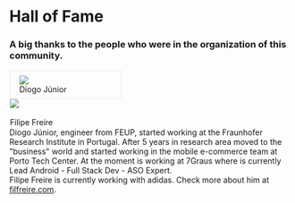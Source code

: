 # Hall of Fame

### A big thanks to the people who were in the organization of this community.

<div style="border: 1px solid transparent; width: 100%;">
    <div class="column" style="padding: 0.5rem 1rem; border: 1px solid #e9ebec; width: 33%;">
      <div class="speakercontainer">
        <img class="speakerimage" src="../images/organization/diogo_junior.jpg" style="min-width:50px;"/>
        <div class="speakermiddle">
          <div class="speakertext" onclick="on('dj')">Diogo Júnior</div>
        </div>
      </div>
    </div>
    <div class="speakercontainer">
      <img class="speakerimage" src="https://avatars1.githubusercontent.com/u/11976836?s=460&v=4" style="min-width:50px;"/>
      <div class="speakermiddle">
         <div class="speakertext" onclick="on('filfreire')">Filipe Freire</div>
      </div>
    </div>
</div>

<div id="dj" class="overlay" onclick="off('dj')">
  <div id="text">Diogo Júnior, engineer from FEUP, started working at the Fraunhofer Research Institute in Portugal. After 5 years in research area moved to the "business" world and started working in the mobile e-commerce team at Porto Tech Center. At the moment is working at 7Graus where is currently Lead Android - Full Stack Dev - ASO Expert.</div>
</div>

<div id="filfreire" class="overlay" onclick="off('filfreire')">
  <div id="text">Filipe Freire is currently working with adidas. Check more about him at <a class="overlay-link" href="http://filfreire.com">filfreire.com</a>.</div>
</div>

<script>
function on(panel) {
    document.getElementById(panel).style.display = "block";
}

function off(panel) {
    document.getElementById(panel).style.display = "none";
}
</script>
